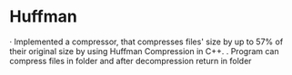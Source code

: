 # Huffman
· Implemented a compressor, that compresses files' size by up to 57% of their original size 
by using Huffman Compression in C++.
. Program can compress files in folder and after decompression return in folder
